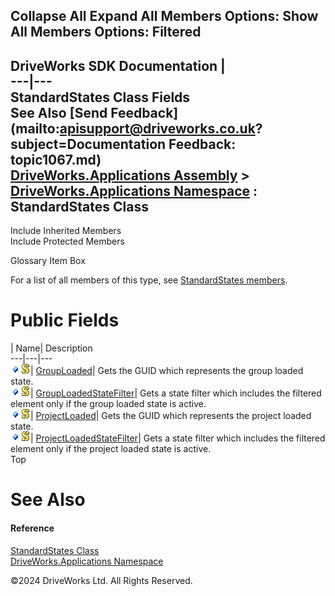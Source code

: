        

 Collapse All Expand All  Members Options: Show All  Members Options: Filtered   
---  
DriveWorks SDK Documentation  |   
---|---  
StandardStates Class Fields   
See Also [Send Feedback](mailto:apisupport@driveworks.co.uk?subject=Documentation Feedback: topic1067.md)  
[DriveWorks.Applications Assembly](topic13.md) > [DriveWorks.Applications Namespace](topic16.md) : StandardStates Class  
---  
  
Include Inherited Members    
Include Protected Members    


Glossary Item Box

For a list of all members of this type, see [StandardStates members](topic1068.md).

# Public Fields

| Name| Description  
---|---|---  
![Public Field](dotnetimages/publicField.gif)![static \(Shared in Visual Basic\)](dotnetimages/static.gif)| [GroupLoaded](topic1073.md)| Gets the GUID which represents the group loaded state.   
![Public Field](dotnetimages/publicField.gif)![static \(Shared in Visual Basic\)](dotnetimages/static.gif)| [GroupLoadedStateFilter](topic1074.md)| Gets a state filter which includes the filtered element only if the group loaded state is active.   
![Public Field](dotnetimages/publicField.gif)![static \(Shared in Visual Basic\)](dotnetimages/static.gif)| [ProjectLoaded](topic1075.md)| Gets the GUID which represents the project loaded state.   
![Public Field](dotnetimages/publicField.gif)![static \(Shared in Visual Basic\)](dotnetimages/static.gif)| [ProjectLoadedStateFilter](topic1076.md)| Gets a state filter which includes the filtered element only if the project loaded state is active.   
Top

# See Also

#### Reference

[StandardStates Class](topic1067.md)   
[DriveWorks.Applications Namespace](topic16.md)

©2024 DriveWorks Ltd. All Rights Reserved.
